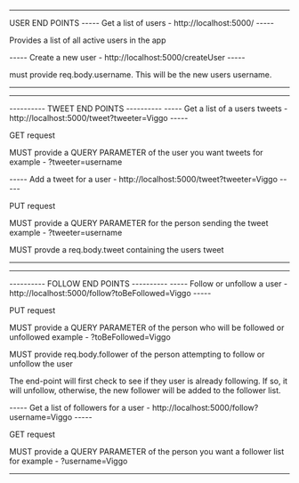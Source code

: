 --------------------------------------------------
USER END POINTS 
----- Get a list of users - http://localhost:5000/ -----

Provides a list of all active users in the app

----- Create a new user - http://localhost:5000/createUser -----

must provide req.body.username. This will be the new users username.

--------------------------------------------------



--------------------------------------------------
---------- TWEET END POINTS ----------
----- Get a list of a users tweets - http://localhost:5000/tweet?tweeter=Viggo -----

GET request

MUST provide a QUERY PARAMETER of the user you want tweets for
example - ?tweeter=username


----- Add a tweet for a user - http://localhost:5000/tweet?tweeter=Viggo -----

PUT request

MUST provide a QUERY PARAMETER for the person sending the tweet
example - ?tweeter=username

MUST provde a req.body.tweet containing the users tweet

--------------------------------------------------



--------------------------------------------------
---------- FOLLOW END POINTS ----------
----- Follow or unfollow a user - http://localhost:5000/follow?toBeFollowed=Viggo -----

PUT request

MUST provide a QUERY PARAMETER of the person who will be followed or unfollowed
example - ?toBeFollowed=Viggo

MUST provide req.body.follower of the person attempting to follow or unfollow the user

The end-point will first check to see if they user is already following. If so, it will unfollow, otherwise, the new follower will be added to the follower list.


----- Get a list of followers for a user - http://localhost:5000/follow?username=Viggo -----

GET request 

MUST provide a QUERY PARAMETER of the person you want a follower list for
example - ?username=Viggo

--------------------------------------------------
